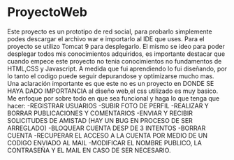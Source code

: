 # ProyectoWeb
Este proyecto es un prototipo de red social, para probarlo simplemente podes descargar el archivo war e importarlo al IDE que uses. Para el proyecto se utilizo Tomcat 9
para desplegarlo.
El mismo se ideo para poder desplegar todos mis conocimientos adquiridos, es importante destacar que cuando empece este proyecto no tenia conocimientos no fundamentos de
HTML,CSS y Javascript. A medida que fui aprendiendo lo fui diseñando, por lo tanto el codigo puede seguir depurandose y optimizarse mucho mas.
Una aclaración importante es que este no es un proyecto en DONDE SE HAYA DADO IMPORTANCIA al diseño web,el css utilizado es muy basico. Me enfoque por sobre todo 
en que sea funcional y haga lo que tenga que hacer:
-REGISTRAR USUARIOS
-SUBIR FOTO DE PERFIL
-REALIZAR Y BORRAR PUBLICACIONES Y COMENTARIOS
-ENVIAR Y RECIBIR SOLICITUDES DE AMISTAD (HAY UN BUG EN PROCESO DE SER ARREGLADO)
-BLOQUEAR CUENTA DESP DE 3 INTENTOS
-BORRAR CUENTA
-RECUPERAR EL ACCESO A LA CUENTA POR MEDIO DE UN CODIGO ENVIADO AL MAIL
-MODIFICAR EL NOMBRE PUBLICO, LA CONTRASEÑA Y EL MAIL EN CASO DE SER NECESARIO.
